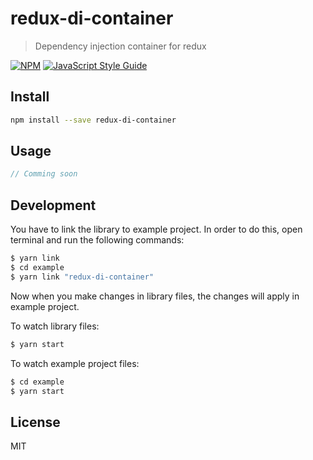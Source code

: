 # redux-di-container

> Dependency injection container for redux

[![NPM](https://img.shields.io/npm/v/redux-di-container.svg)](https://www.npmjs.com/package/redux-di-container)
[![JavaScript Style Guide](https://img.shields.io/badge/code_style-standard-brightgreen.svg)](https://standardjs.com)

## Install

```bash
npm install --save redux-di-container
```

## Usage

```jsx
// Comming soon
```

## Development

You have to link the library to example project. In order to do this, open terminal and run the following commands:

```bash
$ yarn link
$ cd example
$ yarn link "redux-di-container"
```

Now when you make changes in library files, the changes will apply in example project.

To watch library files:

```bash
$ yarn start
```

To watch example project files:

```bash
$ cd example
$ yarn start
```

## License

MIT
